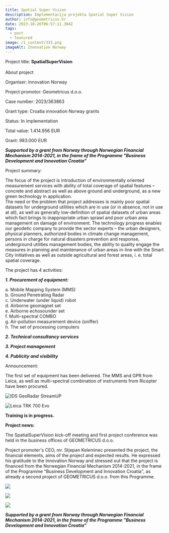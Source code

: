 ```yaml
---
title: Spatial Super Vision
description: Implementacija projekta Spatial Super Vision
author: info@geometricus.hr
date: 2023-10-26T06:57:11.304Z
tags:
  - post
  - featured
image: /1_content/333.png
imageAlt: Innovation Norway
---
```





P﻿roject title: **SpatialSuperVision**\
\
About project

Organiser: Innovation Norway

Project promotor: Geometricus d.o.o.

Case number: 2023/363863

Grant type: Croatia innovation Norway grants

Status: In implementation

Total value: 1.414.956 EUR

Grant: 983.000 EUR

***Supported by a grant from Norway through Norwegian Financial Mechanism 2014-2021, in the frame of the Programme "Business Development and Innovation Croatia"***

Project summary:

The focus of the project is introduction of environmentally oriented measurement services with ability of total coverage of spatial features – concrete and abstract as well as above ground and underground, as a new green technology in application.\
The need or the problem that project addresses is mainly poor spatial datasets for underground utilities which are in use (or in absence, not in use at all), as well as generally low-definition of spatial datasets of urban areas which fact brings to inappropriate urban sprawl and poor urban area management on damage of environment. The technology progress enables our geodetic company to provide the sector experts – the urban designers, physical planners, authorized bodies in climate change management, persons in charge for natural disasters prevention and response, underground utilities management bodies, the ability to quality engage the measures in planning and maintenance of urban areas in-line with the Smart City initiatives as well as outside agricultural and forest areas, i. e. total spatial coverage.

The project has 4 activities:

***1. Procurement of equipment:***  

a. Mobile Mapping System (MMS) \
b. Ground Penetrating Radar \
c. Underwater (under liquid) robot \
d. Airborne geomagnet set \
e. Airborne echosounder set \
f. Multi-spectral COMBO \
g. Air-pollution measurement device (sniffer) \
h. The set of processing computers 

***2. Technical consultancy services***

***3. Project management***

***4. Publicity and visibility***

Announcement:

The first set of equipment has been delivered. The MMS and GPR from Leica, as well as multi-spectral combination of instruments from Ricopter have been procured.

![IDS GeoRadar StreamUP](/1_content/capture2-small-.png "IDS GeoRadar StreamUP")





![Leica TRK 700 Evo](/1_content/capture-small-.png "Leica TRK 700 Evo")

**T﻿raining is in progress.**

**Project news:**

The SpatialSuperVision kick-off meeting and first project conference was held in the business offices of GEOMETRICUS d.o.o.

Project promoter's CEO, mr. Stjepan Keleminec presented the project, the financial elements, aims of the project and expected results. He expressed his gratitude to the Innovation Norway and stressed out that the project is financed from the Norwegian Financial Mechanism 2014-2021, in the frame of the Programme "Business Development and Innovation Croatia", as already a second project of GEOMETRICUS d.o.o. from this Programme. 

![](/1_content/444-small-.png)





![](/1_content/555-small-.png)





![](/1_content/666-small-.png)



***Supported by a grant from Norway through Norwegian Financial Mechanism 2014-2021, in the frame of the Programme "Business Development and Innovation Croatia"***